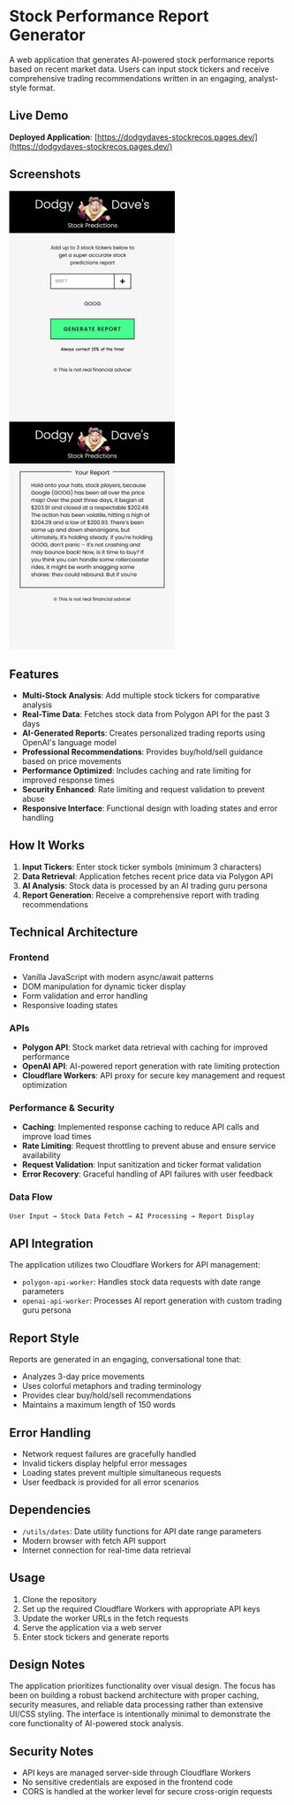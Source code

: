 # Stock Performance Report Generator

A web application that generates AI-powered stock performance reports based on recent market data. Users can input stock tickers and receive comprehensive trading recommendations written in an engaging, analyst-style format.

## Live Demo

**Deployed Application**: [https://dodgydaves-stockrecos.pages.dev/](https://dodgydaves-stockrecos.pages.dev/)

## Screenshots

<img src="./images/screenshot1.jpg" alt="Application Interface" width="300">
<img src="./images/screenshot2.jpg" alt="Example Response" width="300">

## Features

- **Multi-Stock Analysis**: Add multiple stock tickers for comparative analysis
- **Real-Time Data**: Fetches stock data from Polygon API for the past 3 days
- **AI-Generated Reports**: Creates personalized trading reports using OpenAI's language model
- **Professional Recommendations**: Provides buy/hold/sell guidance based on price movements
- **Performance Optimized**: Includes caching and rate limiting for improved response times
- **Security Enhanced**: Rate limiting and request validation to prevent abuse
- **Responsive Interface**: Functional design with loading states and error handling

## How It Works

1. **Input Tickers**: Enter stock ticker symbols (minimum 3 characters)
2. **Data Retrieval**: Application fetches recent price data via Polygon API
3. **AI Analysis**: Stock data is processed by an AI trading guru persona
4. **Report Generation**: Receive a comprehensive report with trading recommendations

## Technical Architecture

### Frontend
- Vanilla JavaScript with modern async/await patterns
- DOM manipulation for dynamic ticker display
- Form validation and error handling
- Responsive loading states

### APIs
- **Polygon API**: Stock market data retrieval with caching for improved performance
- **OpenAI API**: AI-powered report generation with rate limiting protection
- **Cloudflare Workers**: API proxy for secure key management and request optimization

### Performance & Security
- **Caching**: Implemented response caching to reduce API calls and improve load times
- **Rate Limiting**: Request throttling to prevent abuse and ensure service availability
- **Request Validation**: Input sanitization and ticker format validation
- **Error Recovery**: Graceful handling of API failures with user feedback

### Data Flow
```
User Input → Stock Data Fetch → AI Processing → Report Display
```

## API Integration

The application utilizes two Cloudflare Workers for API management:

- `polygon-api-worker`: Handles stock data requests with date range parameters
- `openai-api-worker`: Processes AI report generation with custom trading guru persona

## Report Style

Reports are generated in an engaging, conversational tone that:
- Analyzes 3-day price movements
- Uses colorful metaphors and trading terminology
- Provides clear buy/hold/sell recommendations
- Maintains a maximum length of 150 words

## Error Handling

- Network request failures are gracefully handled
- Invalid tickers display helpful error messages
- Loading states prevent multiple simultaneous requests
- User feedback is provided for all error scenarios

## Dependencies

- `/utils/dates`: Date utility functions for API date range parameters
- Modern browser with fetch API support
- Internet connection for real-time data retrieval

## Usage

1. Clone the repository
2. Set up the required Cloudflare Workers with appropriate API keys
3. Update the worker URLs in the fetch requests
4. Serve the application via a web server
5. Enter stock tickers and generate reports

## Design Notes

The application prioritizes functionality over visual design. The focus has been on building a robust backend architecture with proper caching, security measures, and reliable data processing rather than extensive UI/CSS styling. The interface is intentionally minimal to demonstrate the core functionality of AI-powered stock analysis.

## Security Notes

- API keys are managed server-side through Cloudflare Workers
- No sensitive credentials are exposed in the frontend code
- CORS is handled at the worker level for secure cross-origin requests